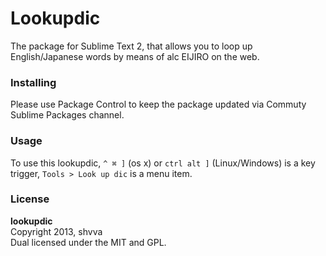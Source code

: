 Lookupdic
=========

The package for Sublime Text 2, that allows you to loop up English/Japanese words by means of alc EIJIRO on the web.

### Installing

Please use Package Control to keep the package updated via Commuty Sublime Packages channel.

### Usage

To use this lookupdic, `^ ⌘ ]` (os x) or `ctrl alt ]` (Linux/Windows) is a key trigger, `Tools > Look up dic` is a menu item.

### License

**lookupdic**  
Copyright 2013, shvva  
Dual licensed under the MIT and GPL.

